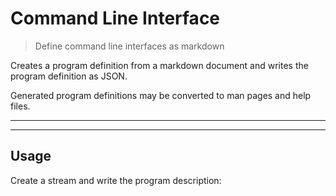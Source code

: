 # Command Line Interface

<? @include readme/badges.md ?>

> Define command line interfaces as markdown

Creates a program definition from a markdown document and writes the program definition as JSON.

Generated program definitions may be converted to man pages and help files.

<? @include {=readme} install.md ?>

***
<!-- @toc -->
***

## Usage

Create a stream and write the program description:

<? @source {javascript=s/\.\.\/index/mkcli/gm} usage.js ?>

<? @include {=readme} example.md help.md ?>

<? @exec mkapi index.js --title=API --level=2 ?>
<? @include {=readme} license.md links.md ?>
